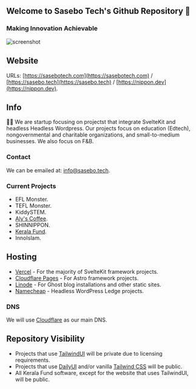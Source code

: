 ## Welcome to Sasebo Tech's Github Repository 👋
### Making Innovation Achievable

![screenshot](https://res.cloudinary.com/shinkirin/image/upload/v1668185744/sasebo-tech/og-3.webp)

## Website
URLs: [https://sasebotech.com](https://sasebotech.com) / [https://sasebo.tech](https://sasebo.tech) / [https://nippon.dev](https://nippon.dev).

## Info
🙋‍♀️ We are startup focusing on projectst that integrate SvelteKit and headless Headless Wordpress. Our projects focus on education (Edtech), nongovernmental and charitable organizations, and small-to-medium businesses. We also focus on F&B.

### Contact
We can be emailed at: <info@sasebo.tech>.

### Current Projects
- EFL Monster.
- TEFL Monster.
- KiddySTEM.
- [Aly's Coffee](https://alys.coffee).
- SHINNIPPON.
- [Kerala Fund](https://keralafund.org).
- InnoIslam.

## Hosting
- [Vercel](https://vercel.com/sasebo) - For the majority of SvelteKit framework projects.
- [Cloudflare Pages](https://pages.cloudflare.com/) - For Astro framework projects. 
- [Linode](https://linode.com) - For Ghost blog installations and other static sites.
- [Namecheap](https://namecheap.com) - Headless WordPress Ledge projects. 

### DNS
We will use [Cloudflare](https://cloudflare.com/) as our main DNS.

## Repository Visibility
- Projects that use [TailwindUI](https://tailwindui.com) will be private due to licensing requirements.
- Projects that use [DailyUI](daisyui.com) and/or vanilla [Tailwind CSS](https://tailwindcss.com) will be public.
- All Kerala Fund software, except for the website that uses TailwindUI, will be public.
